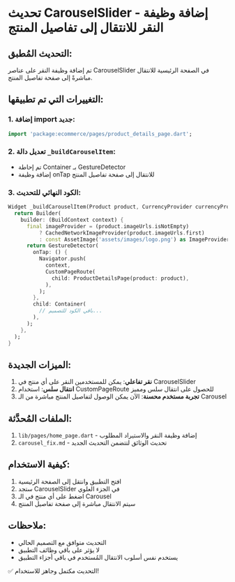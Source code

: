 # تحديث CarouselSlider - إضافة وظيفة النقر للانتقال إلى تفاصيل المنتج

## التحديث المُطبق:
تم إضافة وظيفة النقر على عناصر CarouselSlider في الصفحة الرئيسية للانتقال مباشرةً إلى صفحة تفاصيل المنتج.

## التغييرات التي تم تطبيقها:

### 1. إضافة import جديد:
```dart
import 'package:ecommerce/pages/product_details_page.dart';
```

### 2. تعديل دالة `_buildCarouselItem`:
- تم إحاطة Container بـ GestureDetector
- إضافة وظيفة onTap للانتقال إلى صفحة تفاصيل المنتج

### 3. الكود النهائي للتحديث:
```dart
Widget _buildCarouselItem(Product product, CurrencyProvider currencyProvider) {
  return Builder(
    builder: (BuildContext context) {
      final imageProvider = (product.imageUrls.isNotEmpty)
          ? CachedNetworkImageProvider(product.imageUrls.first)
          : const AssetImage('assets/images/logo.png') as ImageProvider;
      return GestureDetector(
        onTap: () {
          Navigator.push(
            context,
            CustomPageRoute(
              child: ProductDetailsPage(product: product),
            ),
          );
        },
        child: Container(
          // باقي الكود للتصميم...
        ),
      );
    },
  );
}
```

## الميزات الجديدة:
1. **نقر تفاعلي**: يمكن للمستخدمين النقر على أي منتج في CarouselSlider
2. **انتقال سلس**: استخدام CustomPageRoute للحصول على انتقال سلس ومميز
3. **تجربة مستخدم محسنة**: الآن يمكن الوصول لتفاصيل المنتج مباشرة من الـ Carousel

## الملفات المُحدَّثة:
1. `lib/pages/home_page.dart` - إضافة وظيفة النقر والاستيراد المطلوب
2. `carousel_fix.md` - تحديث الوثائق لتتضمن التحديث الجديد

## كيفية الاستخدام:
1. افتح التطبيق وانتقل إلى الصفحة الرئيسية
2. ستجد CarouselSlider في الجزء العلوي
3. اضغط على أي منتج في الـ Carousel
4. سيتم الانتقال مباشرة إلى صفحة تفاصيل المنتج

## ملاحظات:
- التحديث متوافق مع التصميم الحالي
- لا يؤثر على باقي وظائف التطبيق
- يستخدم نفس أسلوب الانتقال المُستخدم في باقي أجزاء التطبيق

✅ التحديث مكتمل وجاهز للاستخدام!
